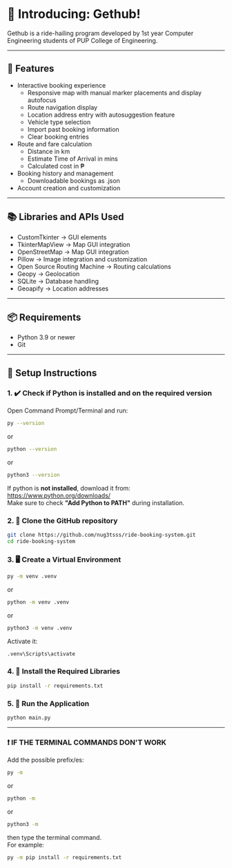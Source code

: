# 🚖 Introducing: Gethub!

Gethub is a ride-hailing program developed by 1st year Computer Engineering students of PUP College of Engineering.

---

## 🔭 Features

- Interactive booking experience
  - Responsive map with manual marker placements and display autofocus
  - Route navigation display
  - Location address entry with autosuggestion feature
  - Vehicle type selection
  - Import past booking information
  - Clear booking entries
- Route and fare calculation
  - Distance in km
  - Estimate Time of Arrival in mins
  - Calculated cost in ₱
- Booking history and management
  - Downloadable bookings as .json
- Account creation and customization

---

## 📚 Libraries and APIs Used

- CustomTkinter -> GUI elements
- TkinterMapView -> Map GUI integration
- OpenStreetMap -> Map GUI integration
- Pillow -> Image integration and customization
- Open Source Routing Machine -> Routing calculations
- Geopy -> Geolocation
- SQLite -> Database handling
- Geoapify -> Location addresses

---

## 📦 Requirements

- Python 3.9 or newer
- Git

---

## 🧰 Setup Instructions

### 1. ✔️ Check if Python is installed and on the required version

Open Command Prompt/Terminal and run:

```bash
py --version
```
or
```bash
python --version
```
or
```bash
python3 --version
```

If python is **not installed**, download it from:  
https://www.python.org/downloads/  
Make sure to check **"Add Python to PATH"** during installation.  

### 2. 📂 Clone the GitHub repository

```bash
git clone https://github.com/nug3tsss/ride-booking-system.git
cd ride-booking-system
```

### 3. 🖥️ Create a Virtual Environment

```bash
py -m venv .venv
```
or
```bash
python -m venv .venv
```
or
```bash
python3 -m venv .venv
```

Activate it:
```bash
.venv\Scripts\activate
```

### 4. 📃 Install the Required Libraries

```bash
pip install -r requirements.txt
```

### 5. 🏃 Run the Application

```bash
python main.py
```

---

### ❗ IF THE TERMINAL COMMANDS DON'T WORK
Add the possible prefix/es:

```bash
py -m
```
or
```bash
python -m
```
or
```bash
python3 -m
```

then type the terminal command.  
For example:

```bash
py -m pip install -r requirements.txt
```
